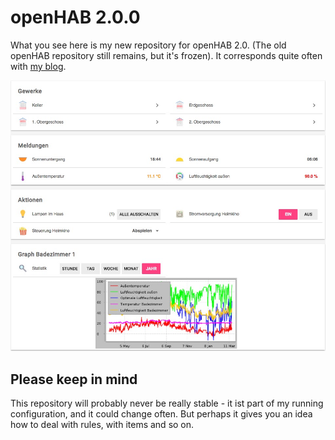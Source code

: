 openHAB 2.0.0
=============

What you see here is my new repository for openHAB 2.0.
(The old openHAB repository still remains, but it's frozen).
It corresponds quite often with [my blog](https://www.unixe.de/tag/openhab-2/).

![openHAB 2.0.0 Webinterface](doc/screenshots/openHAB_2.0.0.jpg)

Please keep in mind
-------------------

This repository will probably never be really stable - it ist part of
my running configuration, and it could change often. But perhaps it
gives you an idea how to deal with rules, with items and so on.
